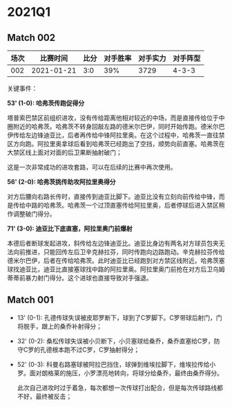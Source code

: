 # 2021Q1
## Match 002

场次|比赛时间|比分|对手胜率|对手实力|对手阵型
----|--------|----|--------|--------|--------
002|2021-01-21|3:0|39%|3729|4-3-3

关键事件：

**53' (1-0): 哈弗茨传跑促得分**
  
塔普索巴禁区前组织进攻，没有传给距离他相对较近的中场，而是直接传给位于中圈附近的哈弗茨。哈弗茨不转身回敲左路的德米尔巴伊，同时开始传跑。德米尔巴伊传给左边锋迪亚比，后者再传给中锋阿拉里奥。在这个过程中，哈弗茨一直往禁区方向跑。阿拉里奥拿球后看到哈弗茨已经跑出了空挡，顺势向前直塞。哈弗茨在大禁区线上面对对面的后卫果断抽射破门；

这是一次非常成功的进攻套路，可以在后续的比赛中再次使用。

**56' (2-0): 哈弗茨挑传助攻阿拉里奥得分**

对方后腰向右路长传时，直接传到迪亚比脚下。迪亚比没有立刻向前传给中锋，而是传给中路的哈弗茨。哈弗茨一个过顶直塞传给阿拉里奥，后者停球后进入禁区稍作调整破门得分。

**71' (3-0): 迪亚比下底直塞，阿拉里奥门前爆射**

本德后者断球发起进攻，斜传给左边锋迪亚比。迪亚比身边有两名对方球员包夹无法向前推进，只能回传左后卫辛克赫拉芬，同时传跑向边路跑动。辛克赫拉芬传给德米尔巴伊，后者在传给哈弗茨。此时迪亚比已经跑到对方禁区线附近。哈弗茨塞球找迪亚比，迪亚比直接塞球找中路的阿拉里奥。阿拉里奥门前抢在对方后卫乌姆蒂蒂前暴力射门得分。这个进球也直接导致对手强退。

## Match 001

- 13' (0-1): 孔德传球失误被皮耶罗断下，球到了C罗脚下。C罗带球后射门，门将脱手，跟上的桑乔补射得分；
- 32' (0-2): 桑松传球失误被小贝断下，小贝塞球给桑乔，桑乔直塞给C罗，防守C罗的孔德根本跑不过C罗，C罗抽射得分；
- 52' (0-3): 科曼右路塞球被阿拉巴挡住，球弹到维埃拉脚下，维埃拉传给小罗。面对朗格莱的施压，小罗漂亮地转向，将球分给桑乔，最终由桑乔得分。
  
  此次自己进攻时过于着急，每次都想一次传球打出配合，但是每次传球路线都不好，最终被反击；
